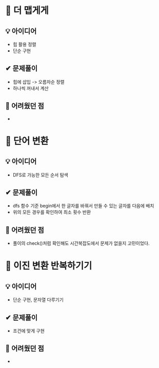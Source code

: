 # 🔎 더 맵게게

## 💡 아이디어

- 힙 활용 정렬
- 단순 구현

## ✔ 문제풀이

- 힙에 삽입 -> 오름차순 정렬
- 하나씩 꺼내서 계산

## 🤕 어려웠던 점

-

# 🔎 단어 변환

## 💡 아이디어

- DFS로 가능한 모든 순서 탐색

## ✔ 문제풀이

- dfs 함수 기준 begin에서 한 글자를 바꿔서 만들 수 있는 글자를 다음에 배치
- 위의 모든 경우를 확인하여 최소 횟수 반환

## 🤕 어려웠던 점

- 풀이의 check()처럼 확인해도 시간복잡도에서 문제가 없을지 고민이었다.

# 🔎 이진 변환 반복하기기

## 💡 아이디어

- 단순 구현, 문자열 다루기기

## ✔ 문제풀이

- 조건에 맞게 구현

## 🤕 어려웠던 점

-

